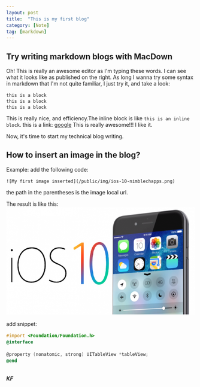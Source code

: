 ```yaml
---
layout: post
title:  "This is my first blog"
category: [Note]
tag: [markdown]
---
```


## Try writing markdown blogs with MacDown

Oh! This is really an awesome editor as I'm typing these words. I can see what it looks like as published on the right. As long I wanna try some syntax in markdown that I'm not quite familiar, I just try it, and take a look:

	this is a block
	this is a block
	this is a block

This is really nice, and efficiency.The inline block is like `this is an inline block`. this is a link: [google](http://google.com) This is really awesome!!! I like it.

Now, it's time to start my technical blog writing.
<!--more-->

## How to insert an image in the blog?

Example:
add the following code:

```
![My first image inserted](/public/img/ios-10-nimblechapps.png)
```

the path in the parentheses is the image local url.

The result is like this:
![My first image inserted](/public/img/20161103-0-ios10.png)

add snippet:

```objective-c
#import <Foundation/Foundation.h>
@interface

@property (nonatomic, strong) UITableView *tableView;
@end
```

<br>***KF*** 
